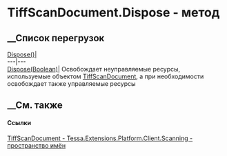 # TiffScanDocument.Dispose - метод
##  __Список перегрузок
[Dispose()](M_Tessa_Extensions_Platform_Client_Scanning_ScanDocument_Dispose.htm)|  
---|---  
[Dispose(Boolean)](M_Tessa_Extensions_Platform_Client_Scanning_TiffScanDocument_Dispose.htm)|
Освобождает неуправляемые ресурсы, используемые объектом
[TiffScanDocument](T_Tessa_Extensions_Platform_Client_Scanning_TiffScanDocument.htm),
а при необходимости освобождает также управляемые ресурсы  
##  __См. также
#### Ссылки
[TiffScanDocument -
](T_Tessa_Extensions_Platform_Client_Scanning_TiffScanDocument.htm)
[Tessa.Extensions.Platform.Client.Scanning - пространство
имён](N_Tessa_Extensions_Platform_Client_Scanning.htm)
